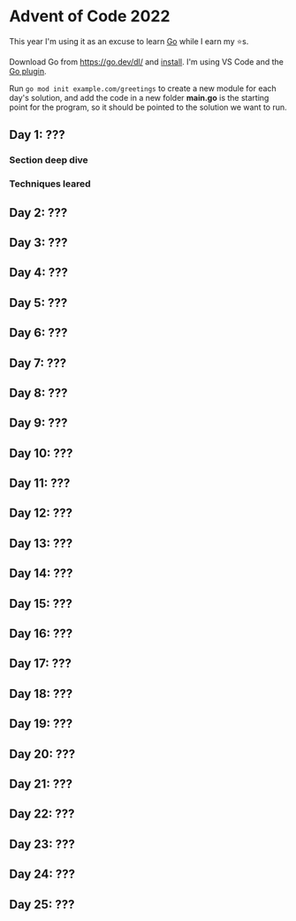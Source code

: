 # Advent of Code 2022

This year I'm using it as an excuse to learn [Go](https://go.dev/doc/) while I earn my ⭐s.

Download Go from https://go.dev/dl/ and [install](https://go.dev/doc/install). I'm using VS Code and the [Go plugin](https://code.visualstudio.com/docs/languages/go).

Run `go mod init example.com/greetings` to create a new module for each day's solution, and add the code in a new folder
**main.go** is the starting point for the program, so it should be pointed to the solution we want to run.

## Day 1: ???

### Section deep dive

### Techniques leared

## Day 2: ???

## Day 3: ???

## Day 4: ???

## Day 5: ???

## Day 6: ???

## Day 7: ???

## Day 8: ???

## Day 9: ???

## Day 10: ???

## Day 11: ???

## Day 12: ???

## Day 13: ???

## Day 14: ???

## Day 15: ???

## Day 16: ???

## Day 17: ???

## Day 18: ???

## Day 19: ???

## Day 20: ???

## Day 21: ???

## Day 22: ???

## Day 23: ???

## Day 24: ???

## Day 25: ???
